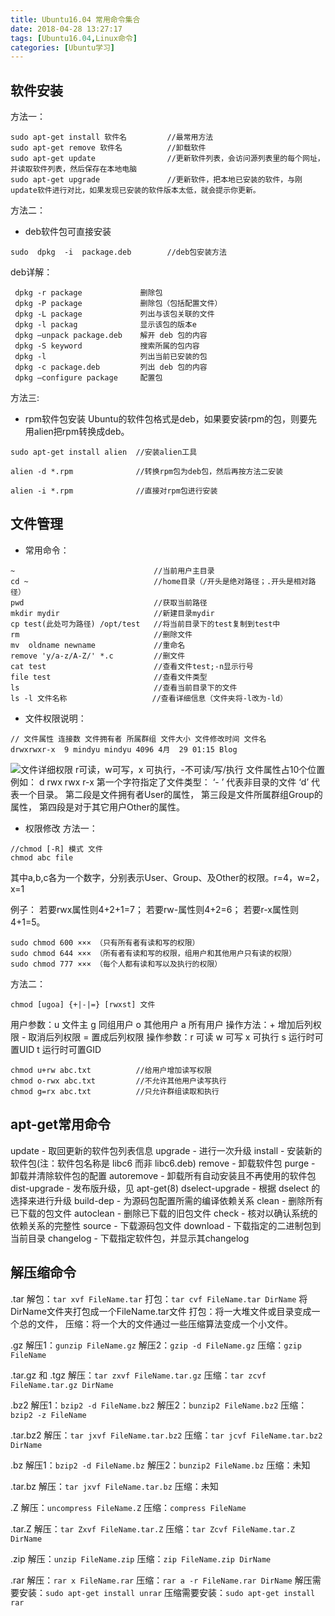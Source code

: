 ```yaml
---
title: Ubuntu16.04 常用命令集合
date: 2018-04-28 13:27:17
tags: [Ubuntu16.04,Linux命令]
categories: [Ubuntu学习]
---
```


## 软件安装
方法一：

``` stylus
sudo apt-get install 软件名         //最常用方法
sudo apt-get remove 软件名			 //卸载软件
sudo apt-get update				   //更新软件列表，会访问源列表里的每个网址，并读取软件列表，然后保存在本地电脑
sudo apt-get upgrade			   //更新软件，把本地已安装的软件，与刚update软件进行对比，如果发现已安装的软件版本太低，就会提示你更新。
```
<!--more-->
方法二：
- deb软件包可直接安装

``` stylus
sudo  dpkg  -i  package.deb        //deb包安装方法
```
deb详解：

``` stylus
 dpkg -r package 			 删除包 
 dpkg -P package 			 删除包（包括配置文件）
 dpkg -L package 			 列出与该包关联的文件 
 dpkg -l packag 			 显示该包的版本e
 dpkg –unpack package.deb 	 解开 deb 包的内容 
 dpkg -S keyword 			 搜索所属的包内容 
 dpkg -l 					 列出当前已安装的包
 dpkg -c package.deb   		 列出 deb 包的内容 
 dpkg –configure package 	 配置包

```

方法三:
- rpm软件包安装
Ubuntu的软件包格式是deb，如果要安装rpm的包，则要先用alien把rpm转换成deb。

``` stylus
sudo apt-get install alien  //安装alien工具

alien -d *.rpm				//转换rpm包为deb包，然后再按方法二安装

alien -i *.rpm				//直接对rpm包进行安装
```

## 文件管理
- 常用命令：

``` stylus 
~                       		//当前用户主目录 
cd ~                    		//home目录（/开头是绝对路径；.开头是相对路径）
pwd                     		//获取当前路径
mkdir mydir             		//新建目录mydir
cp test(此处可为路径) /opt/test   //将当前目录下的test复制到test中
rm                      		//删除文件
mv  oldname newname            	//重命名
remove 'y/a-z/A-Z/' *.c  		//删文件
cat test                		//查看文件test;-n显示行号
file test               		//查看文件类型
ls                         		//查看当前目录下的文件
ls -l 文件名称              	 //查看详细信息（文件夹将-l改为-ld）

```

- 文件权限说明：
``` stylus
// 文件属性 连接数 文件拥有者 所属群组 文件大小 文件修改时间 文件名
drwxrwxr-x  9 mindyu mindyu 4096 4月  29 01:15 Blog
```
![文件详细权限](http://hexoblog-1253306922.cosgz.myqcloud.com/photo2018/ubuntu%E5%91%BD%E4%BB%A4/ls-l.png)
r可读，w可写，x 可执行，-不可读/写/执行
文件属性占10个位置
例如：
d rwx rwx r-x
第一个字符指定了文件类型：
‘- ’ 代表非目录的文件
‘d’ 代表一个目录。
第二段是文件拥有者User的属性，
第三段是文件所属群组Group的属性，
第四段是对于其它用户Other的属性。

- 权限修改
方法一：

``` stylus
//chmod [-R] 模式 文件
chmod abc file
```
其中a,b,c各为一个数字，分别表示User、Group、及Other的权限。r=4，w=2，x=1

例子：
若要rwx属性则4+2+1=7；
若要rw-属性则4+2=6；
若要r-x属性则4+1=5。

``` stylus
sudo chmod 600 ××× （只有所有者有读和写的权限）
sudo chmod 644 ××× （所有者有读和写的权限，组用户和其他用户只有读的权限）
sudo chmod 777 ××× （每个人都有读和写以及执行的权限）
```

方法二：

``` stylus
chmod [ugoa] {+|-|=} [rwxst] 文件
```
用户参数：u 文件主	 g 同组用户 	o 其他用户 	a 所有用户 
操作方法：\+ 增加后列权限 	\- 取消后列权限 	= 置成后列权限 
操作参数：r 可读 	w 可写 	x 可执行 	s 运行时可置UID 	t 运行时可置GID 

``` stylus
chmod u+rw abc.txt      	//给用户增加读写权限
chmod o-rwx abc.txt         //不允许其他用户读写执行
chmod g=rx abc.txt          //只允许群组读取和执行
```

## apt-get常用命令
  update - 取回更新的软件包列表信息
  upgrade - 进行一次升级
  install - 安装新的软件包(注：软件包名称是 libc6 而非 libc6.deb)
  remove - 卸载软件包
  purge - 卸载并清除软件包的配置
  autoremove - 卸载所有自动安装且不再使用的软件包
  dist-upgrade - 发布版升级，见 apt-get(8)
  dselect-upgrade - 根据 dselect 的选择来进行升级
  build-dep - 为源码包配置所需的编译依赖关系
  clean - 删除所有已下载的包文件
  autoclean - 删除已下载的旧包文件
  check - 核对以确认系统的依赖关系的完整性
  source - 下载源码包文件
  download - 下载指定的二进制包到当前目录
  changelog - 下载指定软件包，并显示其changelog

## 解压缩命令
.tar
解包：`tar xvf FileName.tar`
打包：`tar cvf FileName.tar DirName` 将DirName文件夹打包成一个FileName.tar文件
打包：将一大堆文件或目录变成一个总的文件，
压缩：将一个大的文件通过一些压缩算法变成一个小文件。

.gz
解压1：`gunzip FileName.gz`
解压2：`gzip -d FileName.gz`
压缩：`gzip FileName`

.tar.gz 和 .tgz
解压：`tar zxvf FileName.tar.gz`
压缩：`tar zcvf FileName.tar.gz DirName`

.bz2
解压1：`bzip2 -d FileName.bz2`
解压2：`bunzip2 FileName.bz2`
压缩： `bzip2 -z FileName`

.tar.bz2
解压：`tar jxvf FileName.tar.bz2`
压缩：`tar jcvf FileName.tar.bz2 DirName`

.bz
解压1：`bzip2 -d FileName.bz`
解压2：`bunzip2 FileName.bz`
压缩：未知

.tar.bz
解压：`tar jxvf FileName.tar.bz`
压缩：未知

.Z
解压：`uncompress FileName.Z`
压缩：`compress FileName`

.tar.Z
解压：`tar Zxvf FileName.tar.Z`
压缩：`tar Zcvf FileName.tar.Z DirName`

.zip
解压：`unzip FileName.zip`
压缩：`zip FileName.zip DirName`

.rar
解压：`rar x FileName.rar`
压缩：`rar a -r FileName.rar DirName`
解压需要安装：`sudo apt-get install unrar`
压缩需要安装：`sudo apt-get install rar`

